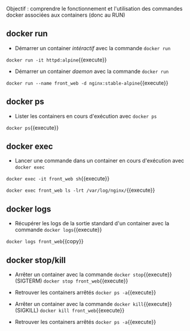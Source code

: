 
Objectif : comprendre le fonctionnement et l'utilisation des commandes docker associées aux containers (donc au RUN)

## docker run

* Démarrer un container _intéractif_ avec la commande `docker run`

`docker run -it httpd:alpine`{{execute}}

* Démarrer un container _daemon_ avec la commande `docker run`

`docker run --name front_web -d nginx:stable-alpine`{{execute}}

## docker ps

* Lister les containers en cours d'exécution avec `docker ps`

`docker ps`{{execute}}

## docker exec

* Lancer une commande dans un container en cours d'exécution avec `docker exec`

`docker exec -it front_web sh`{{execute}}

`docker exec front_web ls -lrt /var/log/nginx/`{{execute}}

## docker logs

* Récupérer les logs de la sortie standard d'un container avec la commande `docker logs`{{execute}}

`docker logs front_web`{{copy}}

## docker stop/kill

* Arrêter un container avec la commande `docker stop`{{execute}} (SIGTERM)
`docker stop front_web`{{execute}}

* Retrouver les containers arrêtés
`docker ps -a`{{execute}}

* Arrêter un container avec la commande `docker kill`{{execute}} (SIGKILL)
`docker kill front_web`{{execute}}

* Retrouver les containers arrêtés
`docker ps -a`{{execute}}
